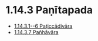 

# 1.14.3 Paṇītapada

* [1.14.3.1--6 Paṭiccādivāra](1.14.3/1.14.3.1--6.md)
* [1.14.3.7 Pañhāvāra](1.14.3/1.14.3.7.md)



